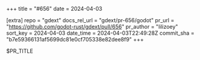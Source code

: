 +++
title = "#656"
date = 2024-04-03

[extra]
repo = "gdext"
docs_rel_url = "gdext/pr-656/godot"
pr_url = "https://github.com/godot-rust/gdext/pull/656"
pr_author = "lilizoey"
sort_key = 2024-04-03
date_time = 2024-04-03T22:49:28Z
commit_sha = "b7e59366131af5699dc81e0cf705338e82dee8f9"
+++

$PR_TITLE
